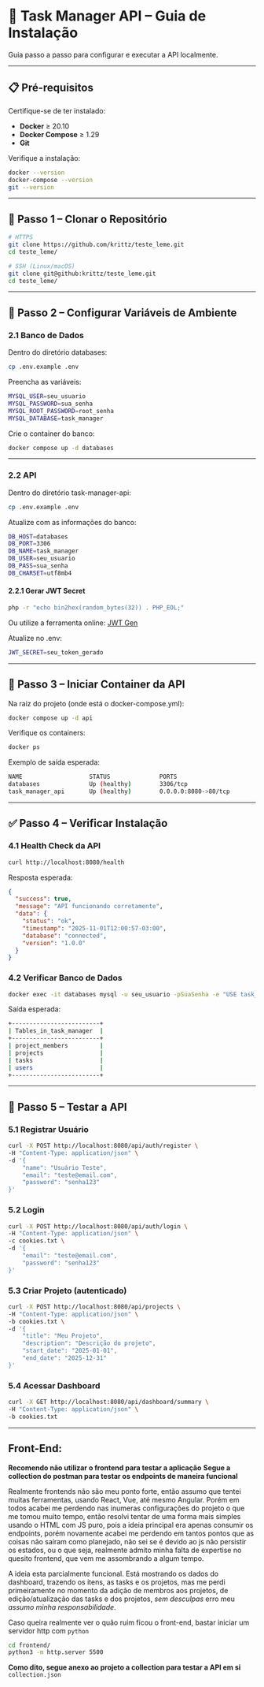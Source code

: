 # 📘 Task Manager API – Guia de Instalação

Guia passo a passo para configurar e executar a API localmente.

---

## 📋 Pré-requisitos

Certifique-se de ter instalado:

- **Docker** ≥ 20.10  
- **Docker Compose** ≥ 1.29  
- **Git**  

Verifique a instalação:

```bash
docker --version
docker-compose --version
git --version
```

---

## 🚀 Passo 1 – Clonar o Repositório
```bash
# HTTPS
git clone https://github.com/krittz/teste_leme.git
cd teste_leme/

# SSH (Linux/macOS)
git clone git@github:krittz/teste_leme.git
cd teste_leme/
```
---

## 🔧 Passo 2 – Configurar Variáveis de Ambiente
### 2.1 Banco de Dados

Dentro do diretório databases:
```bash
cp .env.example .env
```

Preencha as variáveis:
```bash
MYSQL_USER=seu_usuario
MYSQL_PASSWORD=sua_senha
MYSQL_ROOT_PASSWORD=root_senha
MYSQL_DATABASE=task_manager
```

Crie o container do banco:
```bash
docker compose up -d databases
```

---

### 2.2 API

Dentro do diretório task-manager-api:
```bash
cp .env.example .env
```

Atualize com as informações do banco:
```bash
DB_HOST=databases
DB_PORT=3306
DB_NAME=task_manager
DB_USER=seu_usuario
DB_PASS=sua_senha
DB_CHARSET=utf8mb4
```
#### 2.2.1 Gerar JWT Secret
```bash
php -r "echo bin2hex(random_bytes(32)) . PHP_EOL;"
```

Ou utilize a ferramenta online: [JWT Gen](https://krittz.github.io/jwt-gen/)

Atualize no .env:
```bash
JWT_SECRET=seu_token_gerado
```

---

## 🐳 Passo 3 – Iniciar Container da API

Na raiz do projeto (onde está o docker-compose.yml):
```bash
docker compose up -d api
```

Verifique os containers:
```bash
docker ps
```

Exemplo de saída esperada:
```bash
NAME                   STATUS              PORTS
databases              Up (healthy)        3306/tcp
task_manager_api       Up (healthy)        0.0.0.0:8080->80/tcp
```
---

## ✅ Passo 4 – Verificar Instalação
### 4.1 Health Check da API
```bash
curl http://localhost:8080/health
```

Resposta esperada:
```json
{
  "success": true,
  "message": "API funcionando corretamente",
  "data": {
    "status": "ok",
    "timestamp": "2025-11-01T12:00:57-03:00",
    "database": "connected",
    "version": "1.0.0"
  }
}
```
### 4.2 Verificar Banco de Dados
```bash
docker exec -it databases mysql -u seu_usuario -pSuaSenha -e "USE task_manager; SHOW TABLES;"
```

Saída esperada:
```bash
+-------------------------+
| Tables_in_task_manager  |
+-------------------------+
| project_members         |
| projects                |
| tasks                   |
| users                   |
+-------------------------+
```

---

## 🧪 Passo 5 – Testar a API
### 5.1 Registrar Usuário
```bash
curl -X POST http://localhost:8080/api/auth/register \
-H "Content-Type: application/json" \
-d '{
    "name": "Usuário Teste",
    "email": "teste@email.com",
    "password": "senha123"
}'
```

### 5.2 Login
```bash
curl -X POST http://localhost:8080/api/auth/login \
-H "Content-Type: application/json" \
-c cookies.txt \
-d '{
    "email": "teste@email.com",
    "password": "senha123"
}'
``` 

### 5.3 Criar Projeto (autenticado)
```bash
curl -X POST http://localhost:8080/api/projects \
-H "Content-Type: application/json" \
-b cookies.txt \
-d '{
    "title": "Meu Projeto",
    "description": "Descrição do projeto",
    "start_date": "2025-01-01",
    "end_date": "2025-12-31"
}'
```

### 5.4 Acessar Dashboard
```bash
curl -X GET http://localhost:8080/api/dashboard/summary \
-H "Content-Type: application/json" \
-b cookies.txt
```

---

## Front-End:

**Recomendo não utilizar o frontend para testar a aplicação**
**Segue a collection do postman para testar os endpoints de maneira funcional**

Realmente frontends não são meu ponto forte, então assumo que tentei muitas ferramentas, usando React, Vue, até mesmo Angular.
Porém em todos acabei me perdendo nas inumeras configurações do projeto o que me tomou muito tempo, então resolvi tentar de uma forma mais simples usando o HTML com JS puro, pois a ideia principal era apenas consumir os endpoints, porém novamente acabei me perdendo em tantos pontos que as coisas não saíram como planejado, não sei se é devido ao js não persistir os estados, ou o que seja, realmente admito minha falta de expertise no quesito frontend, que vem me assombrando a algum tempo.

A ideia esta parcialmente funcional. Está mostrando os dados do dashboard, trazendo os itens, as tasks e os projetos, mas me perdi primeiramente no momento da adição de membros aos projetos, de edição/atualização das tasks e dos projetos, *sem desculpas* erro meu *assumo minha responsabilidade*.

Caso queira realmente ver o quão ruim ficou o front-end, bastar iniciar um servidor http com `python`
```bash
cd frontend/
python3 -m http.server 5500
```

**Como dito, segue anexo ao projeto a collection para testar a API em si**
`collection.json`